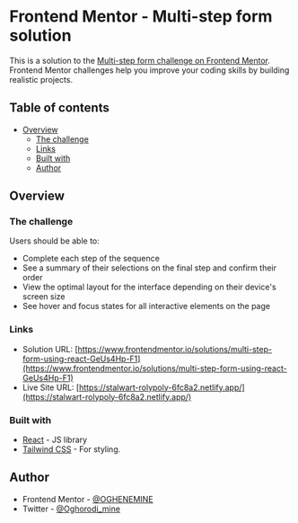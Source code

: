 # Frontend Mentor - Multi-step form solution

This is a solution to the [Multi-step form challenge on Frontend Mentor](https://www.frontendmentor.io/challenges/multistep-form-YVAnSdqQBJ). Frontend Mentor challenges help you improve your coding skills by building realistic projects. 

## Table of contents

- [Overview](#overview)
  - [The challenge](#the-challenge)
  - [Links](#links)
  - [Built with](#built-with)
  - [Author](#author)


## Overview

### The challenge

Users should be able to:

- Complete each step of the sequence
- See a summary of their selections on the final step and confirm their order
- View the optimal layout for the interface depending on their device's screen size
- See hover and focus states for all interactive elements on the page

### Links

- Solution URL: [https://www.frontendmentor.io/solutions/multi-step-form-using-react-GeUs4Hp-F1](https://www.frontendmentor.io/solutions/multi-step-form-using-react-GeUs4Hp-F1)
- Live Site URL: [https://stalwart-rolypoly-6fc8a2.netlify.app/](https://stalwart-rolypoly-6fc8a2.netlify.app/)


### Built with

- [React](https://reactjs.org/) - JS library
- [Tailwind CSS](https://tailwindcss.com/) - For styling.


## Author

- Frontend Mentor - [@OGHENEMINE](https://www.frontendmentor.io/profile/OGHENEMINE)
- Twitter - [@Oghorodi_mine](https://www.twitter.com/Oghorodi_mine)


